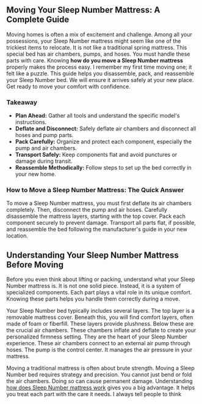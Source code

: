 ## Moving Your Sleep Number Mattress: A Complete Guide

Moving homes is often a mix of excitement and challenge. Among all your possessions, your Sleep Number mattress might seem like one of the trickiest items to relocate. It is not like a traditional spring mattress. This special bed has air chambers, pumps, and hoses. You must handle these parts with care. Knowing **how do you move a Sleep Number mattress** properly makes the process easy. I remember my first time moving one; it felt like a puzzle. This guide helps you disassemble, pack, and reassemble your Sleep Number bed. We will ensure it arrives safely at your new place. Get ready to move your comfort with confidence.

### Takeaway

*   **Plan Ahead:** Gather all tools and understand the specific model's instructions.
*   **Deflate and Disconnect:** Safely deflate air chambers and disconnect all hoses and pump parts.
*   **Pack Carefully:** Organize and protect each component, especially the pump and air chambers.
*   **Transport Safely:** Keep components flat and avoid punctures or damage during transit.
*   **Reassemble Methodically:** Follow steps to set up the bed correctly in your new home.

### How to Move a Sleep Number Mattress: The Quick Answer

To move a Sleep Number mattress, you must first deflate its air chambers completely. Then, disconnect the pump and air hoses. Carefully disassemble the mattress layers, starting with the top cover. Pack each component securely to prevent damage. Transport all parts flat, if possible, and reassemble the bed following the manufacturer's guide in your new location.

## Understanding Your Sleep Number Mattress Before Moving

Before you even think about lifting or packing, understand what your Sleep Number mattress is. It is not one solid piece. Instead, it is a system of specialized components. Each part plays a vital role in its unique comfort. Knowing these parts helps you handle them correctly during a move.

Your Sleep Number bed typically includes several layers. The top layer is a removable mattress cover. Beneath this, you will find comfort layers, often made of foam or fiberfill. These layers provide plushness. Below these are the crucial air chambers. These chambers inflate and deflate to create your personalized firmness setting. They are the heart of your Sleep Number experience. These air chambers connect to an external air pump through hoses. The pump is the control center. It manages the air pressure in your mattress.

Moving a traditional mattress is often about brute strength. Moving a Sleep Number bed requires strategy and precision. You cannot just bend or fold the air chambers. Doing so can cause permanent damage. Understanding [how does Sleep Number mattress work](https://homeessentialsguide.com/how-does-sleep-number-mattress-work) gives you a big advantage. It helps you treat each part with the care it needs. I always tell people to think